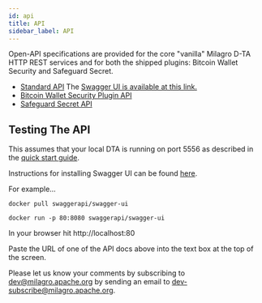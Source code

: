 ```yaml
---
id: api
title: API
sidebar_label: API
---
```


Open-API specifications are provided for the core "vanilla" Milagro D-TA HTTP REST services and for both the shipped plugins: Bitcoin Wallet Security and Safeguard Secret.

* [Standard API](https://raw.githubusercontent.com/apache/incubator-milagro-dta/develop/open-api.yaml) The [Swagger UI is available at this link.](/swagger/index.html)   
* [Bitcoin Wallet Security Plugin API](https://raw.githubusercontent.com/apache/incubator-milagro-dta/develop/pkg/bitcoinplugin/open-api.yaml)   
* [Safeguard Secret API](https://raw.githubusercontent.com/apache/incubator-milagro-dta/develop/pkg/safeguardsecret/open-api.yaml)   


## Testing The API

This assumes that your local DTA is running on port 5556 as described in the [quick start guide](/docs/dta-details/quickstart).

Instructions for installing Swagger UI can be found [here](https://github.com/swagger-api/swagger-ui/blob/master/docs/usage/installation.md).

For example...

```
docker pull swaggerapi/swagger-ui  

docker run -p 80:8080 swaggerapi/swagger-ui

```

In your browser hit http://localhost:80

Paste the URL of one of the API docs above into the text box at the top of the screen. 

Please let us know your comments by subscribing to dev@milagro.apache.org by sending an email to dev-subscribe@milagro.apache.org.





